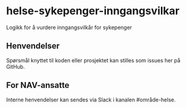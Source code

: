 # helse-sykepenger-inngangsvilkar

Logikk for å vurdere inngangsvilkår for sykepenger

## Henvendelser

Spørsmål knyttet til koden eller prosjektet kan stilles som issues her på GitHub.

## For NAV-ansatte

Interne henvendelser kan sendes via Slack i kanalen #område-helse.
